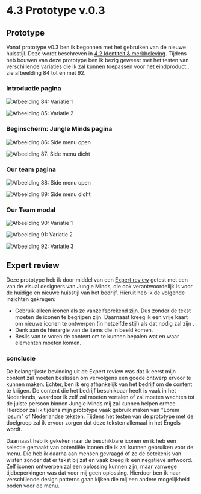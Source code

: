 # 4.3 Prototype v.0.3

## Prototype 

Vanaf prototype v0.3 ben ik begonnen met het gebruiken van de nieuwe huisstijl. Deze wordt beschreven in [4.2 Identiteit & merkbeleving](4.2-identiteit-and-merkbeleving.md#nieuwe-huisstijl). Tijdens heb bouwen van deze prototype ben ik bezig geweest met het testen van verschillende variaties die ik zal kunnen toepassen voor het eindproduct., zie afbeelding 84 tot en met 92. 

### Introductie pagina

![Afbeelding 84: Variatie 1](../.gitbook/assets/home.jpg)

![Afbeelding 85: Variatie 2](../.gitbook/assets/home-copy.png)

### Beginscherm: Jungle Minds pagina

![Afbeelding 86: Side menu open](../.gitbook/assets/foto-en-tekst.jpg)

![Afbeelding 87: Side menu dicht](../.gitbook/assets/foto-en-tekst-variatie.jpg)

### Our team pagina

![Afbeelding 88: Side menu open](../.gitbook/assets/our-team-menu-open.jpg)

![Afbeelding 89: Side menu dicht](../.gitbook/assets/our-team-menu-closed%20%281%29.jpg)

### Our Team modal

![Afbeelding 90: Variatie 1](../.gitbook/assets/our-team-modal-white.jpg)

![Afbeelding 91: Variatie 2](../.gitbook/assets/blue%20%281%29.jpg)

![Afbeelding 92: Variatie 3](../.gitbook/assets/blue-copy%20%281%29.jpg)



## Expert review

Deze prototype heb ik door middel van een [Expert review](../6.5-prototype-tests/6.5.2-expert-review-v0.3.md) getest met een van de visual designers van Jungle Minds, die ook verantwoordelijk is voor de huidige en nieuwe huisstijl van het bedrijf. Hieruit heb ik de volgende inzichten gekregen:

* Gebruik alleen iconen als ze vanzelfsprekend zijn. Dus zonder de tekst moeten de iconen te begrijpen zijn. Daarnaast kreeg ik een vrije kaart om nieuwe iconen te ontwerpen \(in hetzelfde stijl\) als dat nodig zal zijn .
* Denk aan de hierargie van de items die in beeld komen.
* Beslis van te voren de content om te kunnen bepalen wat en waar elementen moeten komen.

### conclusie

De belangrijkste bevinding uit de Expert review was dat ik eerst mijn content zal moeten beslissen om vervolgens een goede ontwerp ervoor te kunnen maken. Echter, ben ik erg afhankelijk van het bedrijf om de content te krijgen. De content die het bedrijf beschikbaar heeft is vaak in het Nederlands, waardoor ik zelf zal moeten vertalen of zal moeten wachten tot de juiste persoon binnen Jungle Minds mij zal kunnen helpen ermee. Hierdoor zal ik tijdens mijn prototype vaak gebruik maken van "Lorem ipsum" of Nederlandse teksten. Tijdens het testen van de prototype met de doelgroep zal ik ervoor zorgen dat deze teksten allemaal in het Engels wordt. 

Daarnaast heb ik gekeken naar de beschikbare iconen en ik heb een selectie gemaakt van potentiële iconen die ik zal kunnen gebruiken voor de menu. Die heb ik daarna aan mensen gevraagd of ze de betekenis van wisten zonder dat er tekst bij zat en vaak kreeg ik een negatieve antwoord. Zelf iconen ontwerpen zal een oplossing kunnen zijn, maar vanwege tijdbeperkingen was dat voor mij geen oplossing. Hierdoor ben ik naar verschillende design patterns gaan kijken die mij een andere mogelijkheid boden voor de menu. 

